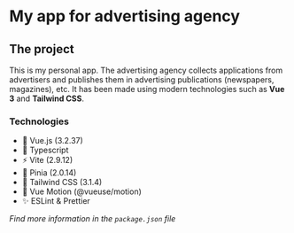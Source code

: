 # My app for advertising agency

## The project

This is my personal app.
The advertising agency collects applications from advertisers and publishes them in advertising publications (newspapers, magazines), etc. It has been made using modern technologies such as **Vue 3** and **Tailwind CSS**.

### Technologies

- 🔭 Vue.js (3.2.37)
- 💫 Typescript
- ⚡ Vite (2.9.12)
- 🍍 Pinia (2.0.14)
- 🌈 Tailwind CSS (3.1.4)
- 💫 Vue Motion (@vueuse/motion)
- ✨ ESLint & Prettier

_Find more information in the `package.json` file_
